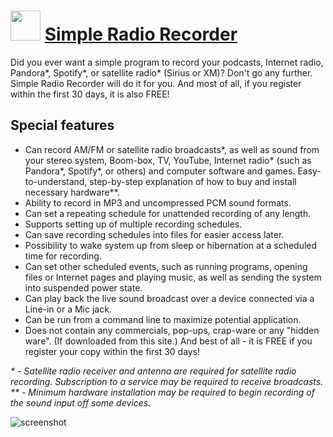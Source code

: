 ﻿# <img src="https://cdn.jsdelivr.net/gh/chtof/chocolatey-packages/automatic/simpleradiorecorder/simpleradiorecorder.png" width="48" height="48"/> [Simple Radio Recorder](https://chocolatey.org/packages/simpleradiorecorder)

Did you ever want a simple program to record your podcasts, Internet radio, Pandora*, Spotify*, or satellite radio* (Sirius or XM)? Don't go any further. Simple Radio Recorder will do it for you. And most of all, if you register within the first 30 days, it is also FREE!

## Special features
- Can record AM/FM or satellite radio broadcasts*, as well as sound from your stereo system, Boom-box, TV, YouTube, Internet radio* (such as Pandora*, Spotify*, or others) and computer software and games.
Easy-to-understand, step-by-step explanation of how to buy and install necessary hardware**.
- Ability to record in MP3 and uncompressed PCM sound formats.
- Can set a repeating schedule for unattended recording of any length.
- Supports setting up of multiple recording schedules.
- Can save recording schedules into files for easier access later.
- Possibility to wake system up from sleep or hibernation at a scheduled time for recording.
- Can set other scheduled events, such as running programs, opening files or Internet pages and playing music, as well as sending the system into suspended power state.
- Can play back the live sound broadcast over a device connected via a Line-in or a Mic jack.
- Can be run from a command line to maximize potential application.
- Does not contain any commercials, pop-ups, crap-ware or any "hidden ware". (If downloaded from this site.)
And best of all - it is FREE if you register your copy within the first 30 days!

_* - Satellite radio receiver and antenna are required for satellite radio recording. Subscription to a service may be required to receive broadcasts._
_** - Minimum hardware installation may be required to begin recording of the sound input off some devices._

![screenshot](https://cdn.jsdelivr.net/gh/chtof/chocolatey-packages/automatic/simpleradiorecorder/screenshot.png)